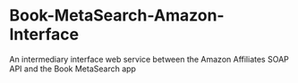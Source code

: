 Book-MetaSearch-Amazon-Interface
================================

An intermediary interface web service between the Amazon Affiliates SOAP API and the Book MetaSearch app
